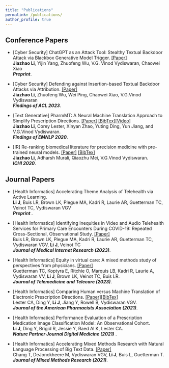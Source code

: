 ```yaml
---
title: "Publications"
permalink: /publications/
author_profile: true
---
```


## Conference Papers 
* [Cyber Security] ChatGPT as an Attack Tool: Stealthy Textual Backdoor Attack via Blackbox Generative Model Trigger. [[Paper]](https://arxiv.org/abs/2304.14475) <br> 
<b>Jiazhao Li</b>, Yijin Yang, Zhuofeng Wu, V.G. Vinod Vydiswaran, Chaowei Xiao <br>
<i><b>Preprint</b></i>.<br>


* [Cyber Security] Defending against Insertion-based Textual Backdoor Attacks via Attribution. [[Paper]](https://aclanthology.org/2023.findings-acl.561/) <br> 
<b>Jiazhao Li</b>, Zhuofeng Wu, Wei Ping, Chaowei Xiao, V.G.Vinod Vydiswaran <br>
<i><b>Findings of ACL 2023</b></i>.<br>


* [Text Generative] PharmMT: A Neural Machine Translation Approach to Simplify Prescription Directions. [[Paper]](https://www.aclweb.org/anthology/2020.findings-emnlp.251.pdf) [[BibTex]](https://jiazhaoli.github.io/files/2020/EMNLP/PharmMT.txt)[[Video]](https://slideslive.com/38940180/pharmmt-a-neural-machine-translation-approach-to-simplify-prescription-directions?) <br> 
<b>Jiazhao Li</b>, Corey Lester, Xinyan Zhao, Yuting Ding, Yun Jiang, and V.G.Vinod Vydiswaran. <br>
<i><b>Findings of EMNLP 2020</b></i>.<br>


* [IR] Re-ranking biomedical literature for precision medicine with pre-trained neural models. [[Paper]](https://jiazhaoli.github.io/files/2020/ICHI/ICHI2020_Re-ranking.pdf) [[BibTex]](https://jiazhaoli.github.io/files/2020/ICHI/ICHI.txt)<br>
<b>Jiazhao Li</b>, Adharsh Murali, Qiaozhu Mei, V.G.Vinod Vydiswaran. <br>
<i><b>ICHI 2020</b></i>.<br>

## Journal Papers

* [Health Informatics] Accelerating Theme Analysis of Telehealth via Active Learning.<br>
 <b>Li J</b>, Buis LR, Brown LK, Plegue MA, Kadri R, Laurie AR, Guetterman TC, Veinot TC, Vydiswaran VGV <br>
 <i><b>Preprint </b></i>. 


* [Health Informatics] Identifying Inequities in Video and Audio Telehealth Services for Primary Care Encounters During COVID-19: Repeated Cross-Sectional, Observational Study. [[Paper]](https://www.jmir.org/2023/1/e49804/)<br>
 Buis LR, Brown LK, Plegue MA, Kadri R, Laurie AR, Guetterman TC, Vydiswaran VGV, <b>Li J</b>, Veinot TC<br>
 <i><b>Journal of Medical Internet Research (2023)</b></i>. 


* [Health Informatics] Equity in virtual care: A mixed methods study of perspectives from physicians. [[Paper]](https://journals.sagepub.com/doi/full/10.1177/1357633X231194382)<br>
 Guetterman TC, Koptyra E, Ritchie O, Marquis LB, Kadri R, Laurie A, Vydiswaran VV, <b>Li J</b>, Brown LK, Veinot TC, Buis LR.<br>
 <i><b>Journal of Telemedicine and Telecare (2023)</b></i>. 


* [Health Informatics] Comparing Human versus Machine Translation of Electronic Prescription Directions. [[Paper]](https://www.sciencedirect.com/science/article/pii/S1544319121000741)[[BibTex]](https://jiazhaoli.github.io/files/2021/JAPhA/JaPhA.txt)<br>
 Lester CA, Ding Y, <b>Li J</b>, Jiang Y, Rowell B, Vydiswaran VGV.  <br>
 <i><b>Journal of the American Pharmacists Association (2021)</b></i>. 


* [Health Informatics] Performance Evaluation of a Prescription Medication Image Classification Model: An Observational Cohort. <br>
<b>Li J</b>, Ding Y, Brigid R, Jessie Y, Raed Al K, Lester CA. <br>
<i> <b>Nature Partner Journal Digital Medicine (2021)</b></i> . 


 * [Health Informatics] Accelerating Mixed Methods Research with Natural Language Processing of Big Text Data. [[Paper]](https://journals.sagepub.com/doi/abs/10.1177/15586898211021196) <br>
Chang T, DeJonckheere M, Vydiswaran VGV, <b>Li J</b>, Buis L, Guetterman T. 
<i><b>Journal of Mixed Methods Research (2021)</b></i>. 





